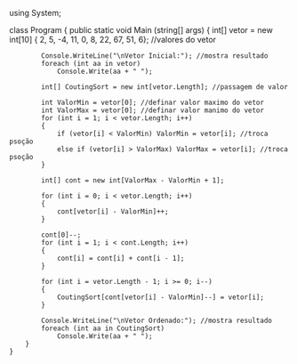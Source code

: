 using System;

class Program {
  public static void Main (string[] args) {
    int[] vetor = new int[10] { 2, 5, -4, 11, 0, 8, 22, 67, 51, 6}; //valores do vetor

            Console.WriteLine("\nVetor Inicial:"); //mostra resultado
            foreach (int aa in vetor)
                Console.Write(aa + " ");

            int[] CoutingSort = new int[vetor.Length]; //passagem de valor

            int ValorMin = vetor[0]; //definar valor maximo do vetor
            int ValorMax = vetor[0]; //definar valor manimo do vetor
            for (int i = 1; i < vetor.Length; i++)
            {
                if (vetor[i] < ValorMin) ValorMin = vetor[i]; //troca psoção
                else if (vetor[i] > ValorMax) ValorMax = vetor[i]; //troca psoção
            }

            int[] cont = new int[ValorMax - ValorMin + 1];

            for (int i = 0; i < vetor.Length; i++)
            {
                cont[vetor[i] - ValorMin]++;
            }

            cont[0]--;
            for (int i = 1; i < cont.Length; i++)
            {
                cont[i] = cont[i] + cont[i - 1];
            }

            for (int i = vetor.Length - 1; i >= 0; i--)
            {
                CoutingSort[cont[vetor[i] - ValorMin]--] = vetor[i];
            }

            Console.WriteLine("\nVetor Ordenado:"); //mostra resultado
            foreach (int aa in CoutingSort)
                Console.Write(aa + " ");
        }
    }
